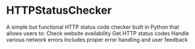 # HTTPStatusChecker
A simple but functional HTTP status code checker built in Python that allows users to:  Check website availability Get HTTP status codes Handle various network errors Includes proper error handling and user feedback
